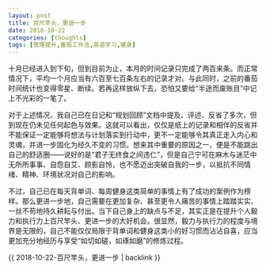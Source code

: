 ```yaml
---
layout: post
title: 百尺竿头，更进一步
date: 2018-10-22
categories: [thoughts]
tags: [管理提升,番茄工作法,英语学习,健身]
---
```


十月已经进入到下旬，但到目前为止，本月的时间记录只完成了两百来条。而正常情况下，平均一个月应当有六百至七百条左右的记录才对。与此同时，之前的番茄时间统计也变得零星、断续。若再这样放纵下去，恐怕又要给“半途而废账目”中记上不光彩的一笔了。

对于上述情况，我自己已在日记和“规划回顾”文档中提及、评述、反省了多次，但到现在仍未见任何起色与效果。这就可以看出，仅仅是纸上的记录和相伴的反省并不能保证一定能够将想法与计划落实到行动中，更不一定能够令其真正走入内心和灵魂，并进一步固化为经久不变的习惯。想来其中重要的原因之一，便是不能跳出自己的舒适圈——说好的是“君子无终食之间违仁”，但是自己宁可在麻木与迷茫中无所所事事、自怨自艾、顾影自怜，也不愿迈出突破自我的一步，以抵抗不同情绪、精神、环境状况对自己的影响。

不过，自己已在每天背单词、每周健身这类简单的事情上有了成功的案例作为榜样。那么更进一步地，自己需要在更加复杂、甚至更令人痛苦的事情上踏踏实实、一丝不苟地持久耕耘与付出。当下自己身上的缺点与不足，其实正是在提升个人毅力和执行力上百尺竿头、更进一步的大好机会。很显然，毅力与执行力的程度与境界是无限的，自己不能仅仅局限于背单词和健身这类小的好习惯而沾沾自喜，应当更加充分地经历与享受“如切如磋，如琢如磨”的修炼过程。

{{ 2018-10-22-百尺竿头，更进一步 | backlink }}
